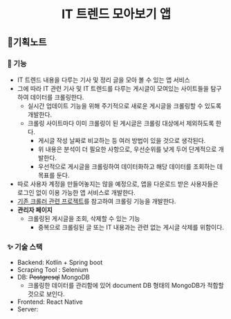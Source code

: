 <h1 align="center">
  IT 트렌드 모아보기 앱
</h1>

## 📝기획노트
### 🚀 기능
* IT 트렌드 내용을 다루는 기사 및 정리 글을 모아 볼 수 있는 앱 서비스
* 그에 따라 IT 관련 기사 및 IT 트렌드를 다루는 게시글이 모여있는 사이트들을 탐구하여 데이터를 크롤링한다.
  * 실시간 업데이트 기능을 위해 주기적으로 새로운 게시글을 크롤링할 수 있도록 개발한다.
  * 크롤링 사이트마다 이미 크롤링이 된 게시글은 크롤링 대상에서 제외하도록 한다.
    * 게시글 작성 날짜로 비교하는 등 여러 방법이 있을 것으로 생각된다.
    * 위 내용은 분석이 더 필요한 사항으로, 우선순위를 낮게 두어 단계적으로 개발한다.
    * 우선적으로 게시글을 크롤링하여 데이터화하고 해당 데이터를 조회하는 데 목표를 둔다.
* 따로 사용자 계정을 만들어놓지는 않을 예정으로, 앱을 다운로드 받은 사용자들은 로그인 없이 이용 가능한 앱 서비스로 개발한다.
* [기존 크롤러 관련 프로젝트](https://github.com/lgm1007/community-crawler)를 참고하여 크롤링 기능을 개발한다. 
* **관리자 페이지**
  * 크롤링된 게시글을 조회, 삭제할 수 있는 기능
    * 중복으로 크롤링된 글 또는 IT 내용과는 관련 없는 게시글 삭제를 위함이다.
### ✨ 기술 스택
* Backend: Kotlin + Spring boot
* Scraping Tool : Selenium
* DB: ~~Postgresql~~ MongoDB
  * 크롤링한 데이터를 관리함에 있어 document DB 형태의 MongoDB가 적합할 것으로 보인다.
* Frontend: React Native
* Server: 
